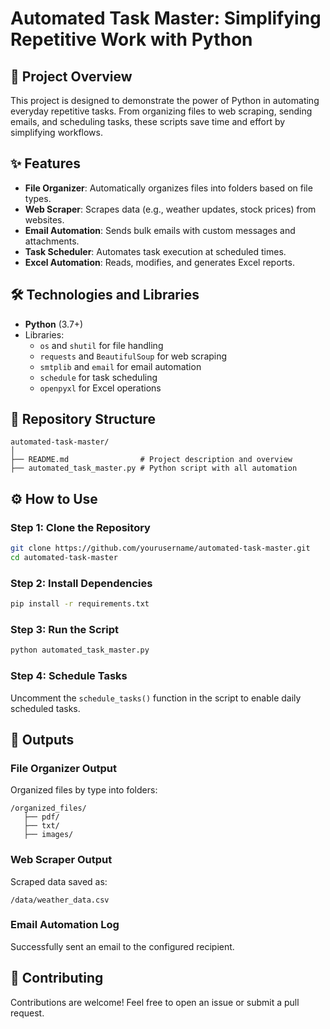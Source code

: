 
# Automated Task Master: Simplifying Repetitive Work with Python

## 🚀 Project Overview
This project is designed to demonstrate the power of Python in automating everyday repetitive tasks. From organizing files to web scraping, sending emails, and scheduling tasks, these scripts save time and effort by simplifying workflows.

## ✨ Features
- **File Organizer**: Automatically organizes files into folders based on file types.
- **Web Scraper**: Scrapes data (e.g., weather updates, stock prices) from websites.
- **Email Automation**: Sends bulk emails with custom messages and attachments.
- **Task Scheduler**: Automates task execution at scheduled times.
- **Excel Automation**: Reads, modifies, and generates Excel reports.

## 🛠️ Technologies and Libraries
- **Python** (3.7+)
- Libraries:
  - `os` and `shutil` for file handling
  - `requests` and `BeautifulSoup` for web scraping
  - `smtplib` and `email` for email automation
  - `schedule` for task scheduling
  - `openpyxl` for Excel operations

## 📂 Repository Structure
```
automated-task-master/
│
├── README.md                # Project description and overview
├── automated_task_master.py # Python script with all automation 
```

## ⚙️ How to Use
### Step 1: Clone the Repository
```bash
git clone https://github.com/yourusername/automated-task-master.git
cd automated-task-master
```

### Step 2: Install Dependencies
```bash
pip install -r requirements.txt
```

### Step 3: Run the Script
```bash
python automated_task_master.py
```

### Step 4: Schedule Tasks
Uncomment the `schedule_tasks()` function in the script to enable daily scheduled tasks.

## 🌟 Outputs
### File Organizer Output
Organized files by type into folders:
```
/organized_files/
   ├── pdf/
   ├── txt/
   ├── images/
```

### Web Scraper Output
Scraped data saved as:
```
/data/weather_data.csv
```

### Email Automation Log
Successfully sent an email to the configured recipient.

## 🤝 Contributing
Contributions are welcome! Feel free to open an issue or submit a pull request.
